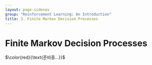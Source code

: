 ```yaml
---
layout: page-sidenav
group: "Reinforcement Learning: An Introduction"
title: 3. Finite Markov Decision Processes
---
```


# Finite Markov Decision Processes
$\color{red}{\text{준비중...}}$
